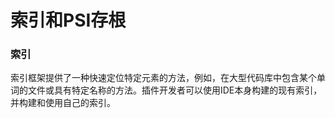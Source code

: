 # 索引和PSI存根

### 索引

索引框架提供了一种快速定位特定元素的方法，例如，在大型代码库中包含某个单词的文件或具有特定名称的方法。插件开发者可以使用IDE本身构建的现有索引，并构建和使用自己的索引。